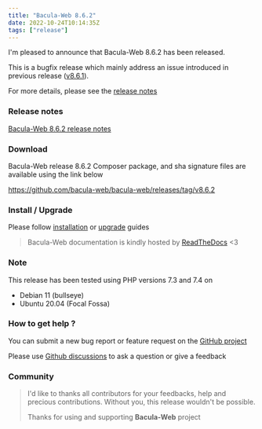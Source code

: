 ```yaml
---
title: "Bacula-Web 8.6.2"
date: 2022-10-24T10:14:35Z
tags: ["release"]
---
```


I'm pleased to announce that Bacula-Web 8.6.2 has been released.

This is a bugfix release which mainly address an issue introduced in previous release ([v8.6.1](https://github.com/bacula-web/bacula-web/releases/tag/v8.6.1)).

For more details, please see the [release notes](https://github.com/bacula-web/bacula-web/releases/tag/v8.6.2)

### Release notes

[Bacula-Web 8.6.2 release notes](https://github.com/bacula-web/bacula-web/releases/tag/v8.6.2)

### Download

Bacula-Web release 8.6.2 Composer package, and sha signature files are available using the link below

https://github.com/bacula-web/bacula-web/releases/tag/v8.6.2

### Install / Upgrade

Please follow [installation](https://docs.bacula-web.org/en/latest/02_install/index.html) or [upgrade](https://docs.bacula-web.org/en/latest/02_install/upgrade.html) guides

> Bacula-Web documentation is kindly hosted by [ReadTheDocs](https://readthedocs.org/) <3

### Note

This release has been tested using PHP versions 7.3 and 7.4 on

- Debian 11 (bullseye)
- Ubuntu 20.04 (Focal Fossa)

### How to get help ?

You can submit a new bug report or feature request on the [GitHub project](https://github.com/bacula-web/bacula-web/issues)

Please use [Github discussions](https://github.com/bacula-web/bacula-web/discussions) to ask a question
or give a feedback

### Community

> I'd like to thanks all contributors for your feedbacks, help and precious contributions.
> Without you, this release wouldn't be possible.
>
> Thanks for using and supporting **Bacula-Web** project
